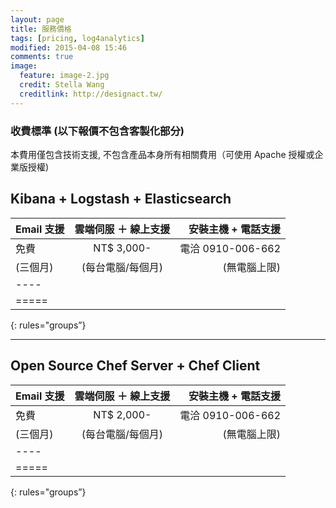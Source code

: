 ```yaml
---
layout: page
title: 服務價格
tags: [pricing, log4analytics]
modified: 2015-04-08 15:46
comments: true
image:
  feature: image-2.jpg
  credit: Stella Wang
  creditlink: http://designact.tw/
---
```


### 收費標準 (以下報價不包含客製化部分)

本費用僅包含技術支援, 不包含產品本身所有相關費用（可使用 Apache 授權或企業版授權)

## Kibana + Logstash + Elasticsearch

| Email 支援    | 雲端伺服 ＋ 線上支援    | 安裝主機 + 電話支援 |
|:---------|:-------:|--------:|
| 免費     | NT$ 3,000- | 電洽 0910-006-662   |
| (三個月) | (每台電腦/每個月)   | (無電腦上限)   |
|----
|=====
{: rules="groups”}

---

## Open Source Chef Server + Chef Client

| Email 支援   | 雲端伺服 ＋ 線上支援  | 安裝主機 + 電話支援  |
|:---------|:-------:|--------:|
| 免費     | NT$ 2,000- | 電洽 0910-006-662   |
| (三個月) | (每台電腦/每個月)   | (無電腦上限)   |
|----
|=====
{: rules="groups”}
